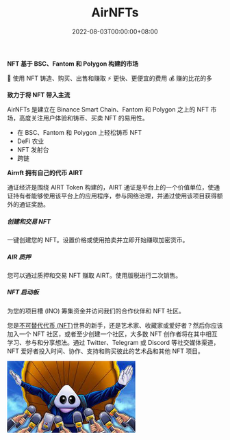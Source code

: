 ﻿---
title: "AirNFTs"
description: "Airnfts 是建立在 BSC、Fantom 和 Polygon 上的 NFT 市场，您可以在其中创建、购买、出售和赚取 NFT、ERC721、收藏品。"
date: 2022-08-03T00:00:00+08:00
lastmod: 2022-08-03T00:00:00+08:00
draft: false
authors: ["sadfrog"]
featuredImage: "airnfts.png"
tags: ["Marketplaces","AirNFTs"]
categories: ["nfts"]
nfts: ["Marketplaces"]
blockchain: ""
website: ""
twitter: ""
discord: ""
telegram: ""
github: "https://github.com/Aircoin-official/AIRNFT"
youtube: ""
twitch: ""
facebook: ""
instagram: ""
reddit: ""
medium: ""
steam: ""
gitbook: ""
googleplay: ""
appstore: ""
status: "Live"
weight: 
lightgallery: true
toc: true
pinned: false
recommend: false
recommend1: false
---
<p><strong>NFT&nbsp;基于 BSC、Fantom 和 Polygon 构建的市​​场</strong></p>
<p>🌈 使用 NFT 铸造、购买、出售和赚取 ⚡️ 更快、更便宜的费用 💰 赚的比花的多</p>
<p><strong>致力于将 NFT 带入主流</strong></p>
<p>AirNFTs 是建立在 Binance Smart Chain、Fantom 和 Polygon 之上的 NFT 市场，高度关注用户体验和铸币、买卖 NFT 的易用性。</p>
<ul>
  <li>在 BSC、Fantom 和 Polygon 上轻松铸币 NFT</li>
  <li>DeFi 农业&nbsp;</li>
  <li>NFT&nbsp;发射台&nbsp;</li>
  <li>跨链</li>
</ul>
<p><strong>Airnft 拥有自己的代币 AIRT&nbsp;</strong></p>
<p>通证经济是围绕 AIRT Token 构建的，AIRT 通证是平台上的一个价值单位，使通证持有者能够使用该平台上的应用程序，参与网络治理，并通过使用该项目获得额外的通证奖励。</p>



##### 创建和交易 NFT

一键创建您的 NFT。设置价格或使用拍卖并立即开始赚取加密货币。



##### AIR 质押

您可以通过质押和交易 NFT 赚取 AIRT。使用版税进行二次销售。



##### NFT 启动板

为您的项目槽 (INO) 筹集资金并访问我们的合作伙伴和 NFT 社区。

您是[不可替代代币 (NFT)](https://www.airnfts.com/post/what-are-nfts-and-are-they-here-to-stay)世界的新手，还是艺术家、收藏家或爱好者？然后你应该加入一个 NFT 社区，或者至少创建一个社区，大多数 NFT 创作者将在其中相互学习、参与和分享想法。通过 Twitter、Telegram 或 Discord 等社交媒体渠道，NFT 爱好者投入时间、协作、支持和购买彼此的艺术品和其他 NFT 项目。

![sadfrog](sadfrog.jpg)